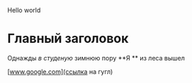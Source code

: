 Hello world

# Главный заголовок

Однажды *в студеную* зимнюю пору
**Я ** из леса вышел

[www.google.com](ссылка на гугл)
